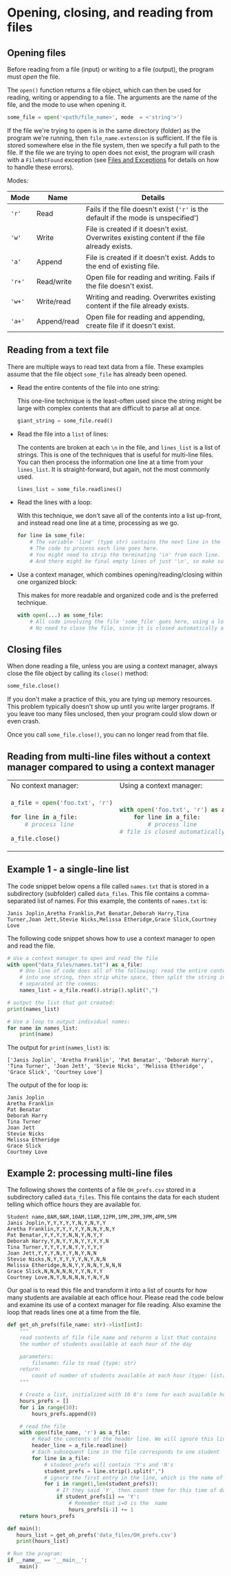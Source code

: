 # Opening, closing, and reading from files

## Opening files

Before reading from a file (input) or writing to a file (output), the program must *open* the file.

The `open()` function returns a file object, which can then be used for reading, writing or appending to a file. The arguments are the name of the file, and the mode to use when opening it.

```python
some_file = open('<path/file_name>', mode  = <'string'>')
```
If the file we're trying to open is in the same directory (folder) as the program we're running, then `file_name.extension` is sufficient. If the file is stored somewhere else in the file system, then we specify a full path to the file. If the file we are trying to open does not exist, the program will crash with a `FileNotFound` exception (see [Files and Exceptions](files_and_exceptions.md) for details on how to handle these errors).

Modes:

| Mode      | Name | Details |
| --------- | ---- |---------|
| `'r'`      | Read | Fails if the file doesn't exist (`'r'` is the default if the mode is unspecified')|
| `'w'`      | Write | File is created if it doesn't exist. Overwrites existing content if the file already exists. |
| `'a'`      | Append | File is created if it doesn't exist. Adds to the end of existing file.|
| `'r+'`      | Read/write | Open file for reading and writing. Fails if the file doesn't exist.|
| `'w+'`      | Write/read | Writing and reading. Overwrites existing content if the file already exists.|
| `'a+'`      | Append/read | Open file for reading and appending, create file if it doesn't exist.|

## Reading from a text file

There are multiple ways to read text data from a file. These examples assume that the file object `some_file` has already been opened.

- Read the entire contents of the file into one string:

    This one-line technique is the least-often used since the string might be large with complex contents that are difficult to parse all at once.

    ```python 
    giant_string = some_file.read()
    ```


- Read the file into a `list` of lines:

    The contents are broken at each `\n` in the file, and `lines_list` is a list of strings. This is one of the techniques that is useful for multi-line files. You can then process the information one line at a time from your `lines_list`. It is straight-forward, but again, not the most commonly used.

    ```python 
    lines_list = some_file.readlines()
    ```

- Read the lines with a loop:

    With this technique, we don't save all of the contents into a list up-front, and instead read one line at a time, processing as we go.

    ```python
    for line in some_file:
        # The variable 'line' (type str) contains the next line in the file.
        # The code to process each line goes here.
        # You might need to strip the terminating '\n' from each line.
        # And there might be final empty lines of just '\n', so make sure to process those correctly.
    ```

- Use a context manager, which combines opening/reading/closing within one organized block:

    This makes for more readable and organized code and is the preferred technique.

    ```python
    with open(...) as some_file:
        # All code involving the file 'some_file' goes here, using a loop for multi-line files.
        # No need to close the file, since it is closed automatically at end of the indented block.
    ```

 ## Closing files

When done reading a file, unless you are using a context manager, always close the file object by calling its `close()` method:
```python
some_file.close()
```
If you don't make a practice of this, you are tying up memory resources. This problem typically doesn't show up until you write larger programs. If you leave too many files unclosed, then your program could slow down or even crash.

Once you call `some_file.close()`, you can no longer read from that file.

## Reading from multi-line files without a context manager compared to  using a context manager

<table>
<tr><td>No context manager:</td><td>Using a context manager:</td></tr>

<tr>
<td nowrap>

```python
a_file = open('foo.txt', 'r')

for line in a_file:
    # process line

a_file.close()
```
</td>
<td nowrap>

```python
with open('foo.txt', 'r') as a_file:
    for line in a_file:
        # process line
# file is closed automatically
```
</td>
</tr>
</table>

## Example 1 - a single-line list

The code snippet below opens a file called `names.txt` that is stored in a subdirectory (subfolder) called `data_files`. This file contains a comma-separated list of names. For this example, the contents of `names.txt` is:
```
Janis Joplin,Aretha Franklin,Pat Benatar,Deborah Harry,Tina Turner,Joan Jett,Stevie Nicks,Melissa Etheridge,Grace Slick,Courtney Love
```

The following code snippet shows how to use a context manager to open and read the file.
```python
# Use a context manager to open and read the file
with open("data_files/names.txt") as a_file:
    # One line of code does all of the following: read the entire contents of the one-line file 
    # into one string, then strip white space, then split the string into a list of strings,
    # separated at the commas:
    names_list = a_file.read().strip().split(",")

# output the list that got created:
print(names_list)

# Use a loop to output individual names:
for name in names_list:
    print(name)
```

The output for `print(names_list)` is:
```
['Janis Joplin', 'Aretha Franklin', 'Pat Benatar', 'Deborah Harry', 'Tina Turner', 'Joan Jett', 'Stevie Nicks', 'Melissa Etheridge', 'Grace Slick', 'Courtney Love']
```
The output of the for loop is:
```
Janis Joplin
Aretha Franklin
Pat Benatar
Deborah Harry
Tina Turner
Joan Jett
Stevie Nicks
Melissa Etheridge
Grace Slick
Courtney Love
```

## Example 2: processing multi-line files

The following shows the contents of a file `OH_prefs.csv` stored in a subdirectory called `data_files`. This file contains the data for each student telling which office hours they are available for.
```
Student name,8AM,9AM,10AM,11AM,12PM,1PM,2PM,3PM,4PM,5PM
Janis Joplin,Y,Y,Y,Y,Y,N,Y,N,Y,Y
Aretha Franklin,Y,Y,Y,Y,Y,N,N,Y,N,Y
Pat Benatar,Y,Y,Y,Y,N,N,Y,N,Y,Y
Deborah Harry,Y,N,Y,Y,N,Y,Y,Y,Y,N
Tina Turner,Y,Y,Y,Y,N,Y,Y,Y,Y,Y
Joan Jett,Y,Y,Y,N,Y,Y,N,Y,N,N
Stevie Nicks,N,Y,Y,Y,Y,Y,N,Y,N,N
Melissa Etheridge,N,N,Y,Y,N,N,Y,N,N,N
Grace Slick,N,N,N,N,N,Y,Y,N,Y,Y
Courtney Love,N,Y,N,N,N,N,Y,N,Y,N
```
Our goal is to read this file and transform it into a list of counts for how many students are available at each office hour.
Please read the code below and examine its use of a context manager for file reading. Also examine the loop that reads lines one at a time from the file.
```python
def get_oh_prefs(file_name: str)->list[int]:
    """
    read contents of file file_name and returns a list that contains
    the number of students available at each hour of the day

    parameters:
        filename: file to read (type: str)
    return:
        count of number of students available at each hour (type: list[int])
    """

    # Create a list, initialized with 10 0's (one for each available hour)
    hours_prefs = []
    for i in range(10):
        hours_prefs.append(0)

    # read the file
    with open(file_name, 'r') as a_file:
        # Read the contents of the header line. We will ignore this line.
        header_line = a_file.readline()
        # Each subsequent line in the file corresponds to one student
        for line in a_file:
            # student_prefs will contain 'Y's and 'N's
            student_prefs = line.strip().split(",")
            # ignore the first entry in the line, which is the name of the student
            for i in range(1,len(student_prefs)):
                # If they said 'Y', then count them for this time of day
                if student_prefs[i] == 'Y':
                    # Remember that i=0 is the  name
                    hours_prefs[i-1] += 1
    return hours_prefs

def main():
   hours_list = get_oh_prefs('data_files/OH_prefs.csv')
   print(hours_list)

# Run the program:
if __name__ == '__main__':
    main()
``` 